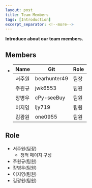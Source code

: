 ```yaml
---
layout: post
title: Team Members
tags: [Introduction]
excerpt_separator: <!--more-->
---
```


**Introduce about our team members.**
<br>
<!--more-->
## Members
*   | Name | Git | Role
    |-|-|-
    | 서주원 | bearhunter49 | 팀장
    | 주원규 | jwk6553 | 팀원
    | 장병우 | cPy-seeBuy | 팀원
    | 이지영 | ljy719 | 팀원
    | 김광원 | one0955 | 팀원
    

## Role

- 서주원(팀장)
    - 정적 페이지 구성
- 주원규(팀원)
- 장병우(팀원) 
- 이지영(팀원) 
- 김광원(팀원)

